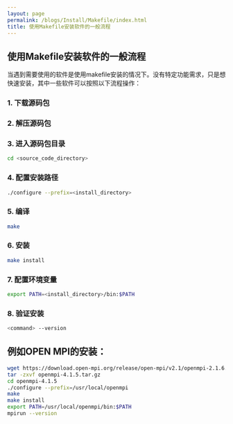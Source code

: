 ```yaml
---
layout: page
permalink: /blogs/Install/Makefile/index.html
title: 使用Makefile安装软件的一般流程
---
```


## 使用Makefile安装软件的一般流程

当遇到需要使用的软件是使用makefile安装的情况下。没有特定功能需求，只是想快速安装，其中一些软件可以按照以下流程操作：

### 1. 下载源码包

### 2. 解压源码包

### 3. 进入源码包目录

```bash
cd <source_code_directory>
```

### 4. 配置安装路径

```bash
./configure --prefix=<install_directory>
```

### 5. 编译

```bash
make
```

### 6. 安装

```bash
make install
```

### 7. 配置环境变量

```bash
export PATH=<install_directory>/bin:$PATH
```

### 8. 验证安装

```bash
<command> --version
```

## 例如OPEN MPI的安装：

```bash
wget https://download.open-mpi.org/release/open-mpi/v2.1/openmpi-2.1.6.tar.gz
tar -zxvf openmpi-4.1.5.tar.gz
cd openmpi-4.1.5
./configure --prefix=/usr/local/openmpi
make
make install
export PATH=/usr/local/openmpi/bin:$PATH
mpirun --version
```
